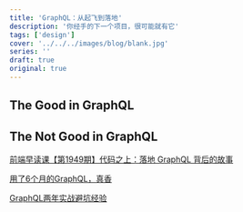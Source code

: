 ```yaml
---
title: 'GraphQL：从起飞到落地'
description: '你经手的下一个项目，很可能就有它'
tags: ['design']
cover: '../../../images/blog/blank.jpg'
series: ''
draft: true
original: true
---
```


## The Good in GraphQL

## The Not Good in GraphQL

[前端早读课【第1949期】代码之上：落地 GraphQL 背后的故事](https://mp.weixin.qq.com/s?__biz=MjM5MTA1MjAxMQ==&mid=2651236657&idx=2&sn=7ce5765595a8b8be4d56d662684bf658&chksm=bd4970b58a3ef9a3fbc23c87e4cbfd08efcac98acbecc626a82b0ffaf6218379ddf1cdb2fd1c&mpshare=1&scene=23&srcid&sharer_sharetime=1589860636235&sharer_shareid=50faa6f39b5c2a5570136b3643728a35%23rd)


[用了6个月的GraphQL，真香](https://mp.weixin.qq.com/s?__biz=MjM5MDE0Mjc4MA==&mid=2651030717&idx=2&sn=10f30280c9249d332211537767928248&chksm=bdbe7cee8ac9f5f82b2747d9f7c5f4c9ca1db3f83146a881aa7f8ce7b92928e2770e4fe1d9da&mpshare=1&scene=23&srcid&sharer_sharetime=1592111468468&sharer_shareid=50faa6f39b5c2a5570136b3643728a35%23rd)

[GraphQL两年实战避坑经验](https://mp.weixin.qq.com/s?__biz=MzUxMzcxMzE5Ng==&mid=2247497990&idx=1&sn=ee7d71a3a868dbe8a8ade60ac7eb8c90&chksm=f9524c45ce25c553cb581015574da14b0bbae9d422abdfeb25dc8f585ece889efaebabfe48ac&mpshare=1&scene=23&srcid=0717KMoEmEHr6kqYFEc3IGOk&sharer_sharetime=1594984596198&sharer_shareid=50faa6f39b5c2a5570136b3643728a35%23rd)
